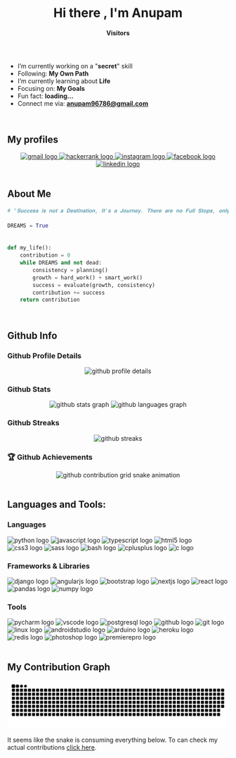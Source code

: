 <h1 align="center">Hi there <img src="https://media.giphy.com/media/hvRJCLFzcasrR4ia7z/giphy.gif" width="37" alt="">, I'm Anupam</h1>

<h4 align="center">Visitors</h4>

<div align="center">
  <img src="https://profile-counter.glitch.me/Anupam96786/count.svg?"   alt=""/>
</div>

###

- I’m currently working on a "**secret**" skill
- Following: **My Own Path**
- I’m currently learning about **Life**
- Focusing on: **My Goals**
- Fun fact: **loading...**
- Connect me via: **anupam96786@gmail.com**

<br>

<h2>My profiles</h2>

<div align="center">
  <a href="mailto:anupam96786@gmail.com" target="_blank">
    <img src="https://img.shields.io/static/v1?message=Gmail&logo=gmail&label=&color=D14836&logoColor=white&labelColor=&style=for-the-badge" height="35" alt="gmail logo"  />
  </a>
  <a href="https://www.hackerrank.com/anupam96786" target="_blank">
    <img src="https://img.shields.io/static/v1?message=HackerRank&logo=hackerrank&label=&color=2EC866&logoColor=white&labelColor=&style=for-the-badge" height="35" alt="hackerrank logo"  />
  </a>
  <a href="https://www.instagram.com/anupam96786/" target="_blank">
    <img src="https://img.shields.io/static/v1?message=Instagram&logo=instagram&label=&color=E4405F&logoColor=white&labelColor=&style=for-the-badge" height="35" alt="instagram logo"  />
  </a>
  <a href="https://www.facebook.com/anupam.samanta.5815/" target="_blank">
    <img src="https://img.shields.io/static/v1?message=Facebook&logo=facebook&label=&color=1877F2&logoColor=white&labelColor=&style=for-the-badge" height="35" alt="facebook logo"  />
  </a>
  <a href="https://www.linkedin.com/company/scimers/" target="_blank">
    <img src="https://img.shields.io/static/v1?message=LinkedIn&logo=linkedin&label=&color=0077B5&logoColor=white&labelColor=&style=for-the-badge" height="35" alt="linkedin logo"  />
  </a>
</div>

<br>

<h2>About Me</h2>

```python
# "𝐒𝐮𝐜𝐜𝐞𝐬𝐬 𝐢𝐬 𝐧𝐨𝐭 𝐚 𝐃𝐞𝐬𝐭𝐢𝐧𝐚𝐭𝐢𝐨𝐧, 𝐈𝐭'𝐬 𝐚 𝐉𝐨𝐮𝐫𝐧𝐞𝐲. 𝐓𝐡𝐞𝐫𝐞 𝐚𝐫𝐞 𝐧𝐨 𝐅𝐮𝐥𝐥 𝐒𝐭𝐨𝐩𝐬, 𝐨𝐧𝐥𝐲 𝐂𝐨𝐦𝐦𝐚𝐬."

DREAMS = True


def my_life():
    contribution = 0
    while DREAMS and not dead:
        consistency = planning()
        growth = hard_work() + smart_work()
        success = evaluate(growth, consistency)
        contribution += success
    return contribution
```

<br>

<h2>Github Info</h2>
<h3>Github Profile Details</h3>

<div align="center">
    <picture>
      <source
        media="(prefers-color-scheme: dark)"
        srcset="https://github-profile-summary-cards.vercel.app/api/cards/profile-details?username=Anupam96786&theme=github_dark"
      />
      <source
        media="(prefers-color-scheme: light)"
        srcset="https://github-profile-summary-cards.vercel.app/api/cards/profile-details?username=Anupam96786"
      />
      <img
        alt="github profile details"
        src="https://github-profile-summary-cards.vercel.app/api/cards/profile-details?username=Anupam96786"
        height="150"
      />
    </picture>
</div>

<h3>Github Stats</h3>

<div align="center">
    <picture>
      <source
        media="(prefers-color-scheme: dark)"
        srcset="https://github-readme-stats.vercel.app/api?username=Anupam96786&hide_title=false&hide_rank=false&show_icons=true&include_all_commits=true&count_private=true&disable_animations=false&theme=github_dark&locale=en&border_radius=5"
      />
      <source
        media="(prefers-color-scheme: light)"
        srcset="https://github-readme-stats.vercel.app/api?username=Anupam96786&hide_title=false&hide_rank=false&show_icons=true&include_all_commits=true&count_private=true&disable_animations=false&locale=en&border_radius=5"
      />
      <img
        alt="github stats graph"
        src="https://github-readme-stats.vercel.app/api?username=Anupam96786&hide_title=false&hide_rank=false&show_icons=true&include_all_commits=true&count_private=true&disable_animations=false&locale=en&border_radius=5"
        height="150"
      />
    </picture>
    <picture>
      <source
        media="(prefers-color-scheme: dark)"
        srcset="https://github-readme-stats.vercel.app/api/top-langs?username=Anupam96786&locale=en&hide_title=false&layout=compact&card_width=320&langs_count=6&theme=github_dark&border_radius=5&hide=jupyter%20notebook"
      />
      <source
        media="(prefers-color-scheme: light)"
        srcset="https://github-readme-stats.vercel.app/api/top-langs?username=Anupam96786&locale=en&hide_title=false&layout=compact&card_width=320&langs_count=6&border_radius=5&hide=jupyter%20notebook"
      />
      <img
        alt="github languages graph"
        src="https://github-readme-stats.vercel.app/api/top-langs?username=Anupam96786&locale=en&hide_title=false&layout=compact&card_width=320&langs_count=6&border_radius=5&hide=jupyter%20notebook"
        height="150"
      />
    </picture>
</div>

<h3>Github Streaks</h3>

<div align="center">
    <picture>
      <source
        media="(prefers-color-scheme: dark)"
        srcset="https://streak-stats.demolab.com?user=Anupam96786&locale=en&mode=weekly&theme=github_dark&border_radius=5"
      />
      <source
        media="(prefers-color-scheme: light)"
        srcset="https://streak-stats.demolab.com?user=Anupam96786&locale=en&mode=weekly&border_radius=5"
      />
      <img
        alt="github streaks"
        src="https://streak-stats.demolab.com?user=Anupam96786&locale=en&mode=weekly&border_radius=5"
        height="150"
      />
    </picture>
</div>

### 🏆 Github Achievements

<div align="center">
    <picture>
      <source
        media="(prefers-color-scheme: dark)"
        srcset="https://github-profile-trophy.vercel.app/?username=Anupam96786&margin-w=5&theme=darkhub"
      />
      <source
        media="(prefers-color-scheme: light)"
        srcset="https://github-profile-trophy.vercel.app/?username=Anupam96786&margin-w=5"
      />
      <img
        alt="github contribution grid snake animation"
        src="https://github-profile-trophy.vercel.app/?username=Anupam96786&margin-w=5"
      />
    </picture>
</div>

<br>

<h2>Languages and Tools:</h2>
<h3>Languages</h3>
<div>
  <img src="https://cdn.jsdelivr.net/gh/devicons/devicon/icons/python/python-original.svg" height="30" alt="python logo"/>
  <img src="https://cdn.jsdelivr.net/gh/devicons/devicon/icons/javascript/javascript-original.svg" height="30" alt="javascript logo"/>
  <img src="https://cdn.jsdelivr.net/gh/devicons/devicon/icons/typescript/typescript-original.svg" height="30" alt="typescript logo"/>
  <img src="https://cdn.jsdelivr.net/gh/devicons/devicon/icons/html5/html5-original.svg" height="30" alt="html5 logo"/>
  <img src="https://cdn.jsdelivr.net/gh/devicons/devicon/icons/css3/css3-original.svg" height="30" alt="css3 logo"/>
  <img src="https://cdn.jsdelivr.net/gh/devicons/devicon/icons/sass/sass-original.svg" height="30" alt="sass logo"/>
  <img src="https://cdn.jsdelivr.net/gh/devicons/devicon/icons/bash/bash-original.svg" height="30" alt="bash logo"/>
  <img src="https://cdn.jsdelivr.net/gh/devicons/devicon/icons/cplusplus/cplusplus-original.svg" height="30" alt="cplusplus logo"/>
  <img src="https://cdn.jsdelivr.net/gh/devicons/devicon/icons/c/c-original.svg" height="30" alt="c logo"/>
</div>

<h3>Frameworks & Libraries</h3>
<div>
  <img src="https://cdn.jsdelivr.net/gh/devicons/devicon/icons/django/django-plain.svg" height="30" alt="django logo"/>
  <img src="https://cdn.jsdelivr.net/gh/devicons/devicon/icons/angularjs/angularjs-plain.svg" height="30" alt="angularjs logo"/>
  <img src="https://cdn.jsdelivr.net/gh/devicons/devicon/icons/bootstrap/bootstrap-original.svg" height="30" alt="bootstrap logo"/>
  <img src="https://cdn.jsdelivr.net/gh/devicons/devicon/icons/nextjs/nextjs-line.svg" height="30" alt="nextjs logo"/>
  <img src="https://cdn.jsdelivr.net/gh/devicons/devicon/icons/react/react-original-wordmark.svg" height="30" alt="react logo"/>
  <img src="https://cdn.jsdelivr.net/gh/devicons/devicon/icons/pandas/pandas-original-wordmark.svg" height="30" alt="pandas logo"/>
  <img src="https://cdn.jsdelivr.net/gh/devicons/devicon/icons/numpy/numpy-original.svg" height="30" alt="numpy logo"/>
</div>

<h3>Tools</h3>
<div>
  <img src="https://cdn.jsdelivr.net/gh/devicons/devicon/icons/pycharm/pycharm-original.svg" height="30" alt="pycharm logo"/>
  <img src="https://cdn.jsdelivr.net/gh/devicons/devicon/icons/vscode/vscode-original.svg" height="30" alt="vscode logo"/>
  <img src="https://cdn.jsdelivr.net/gh/devicons/devicon/icons/postgresql/postgresql-original.svg" height="30" alt="postgresql logo"/>
  <img src="https://cdn.jsdelivr.net/gh/devicons/devicon/icons/github/github-original.svg" height="30" alt="github logo"/>
  <img src="https://cdn.jsdelivr.net/gh/devicons/devicon/icons/git/git-original.svg" height="30" alt="git logo"/>
  <img src="https://cdn.jsdelivr.net/gh/devicons/devicon/icons/linux/linux-original.svg" height="30" alt="linux logo"/>
  <img src="https://cdn.jsdelivr.net/gh/devicons/devicon/icons/androidstudio/androidstudio-original.svg" height="30" alt="androidstudio logo"/>
  <img src="https://cdn.jsdelivr.net/gh/devicons/devicon/icons/arduino/arduino-original.svg" height="30" alt="arduino logo"/>
  <img src="https://cdn.jsdelivr.net/gh/devicons/devicon/icons/heroku/heroku-original.svg" height="30" alt="heroku logo"/>
  <img src="https://cdn.jsdelivr.net/gh/devicons/devicon/icons/redis/redis-original.svg" height="30" alt="redis logo"/>
  <img src="https://cdn.jsdelivr.net/gh/devicons/devicon/icons/photoshop/photoshop-line.svg" height="30" alt="photoshop logo"/>
  <img src="https://cdn.jsdelivr.net/gh/devicons/devicon/icons/premierepro/premierepro-original.svg" height="30" alt="premierepro logo"/>
</div>

<br>

<h2>My Contribution Graph</h2>
<div align="center">
    <picture>
      <source
        media="(prefers-color-scheme: dark)"
        srcset="https://raw.githubusercontent.com/Anupam96786/Anupam96786/output/snake-dark.svg"
      />
      <source
        media="(prefers-color-scheme: light)"
        srcset="https://raw.githubusercontent.com/Anupam96786/Anupam96786/output/snake.svg"
      />
      <img
        alt="github contribution grid snake animation"
        src="https://raw.githubusercontent.com/Anupam96786/Anupam96786/output/snake.svg"
      />
    </picture>
</div>
<p>It seems like the snake is consuming everything below. To can check my actual contributions <a href="#user-activity-overview">click here</a>.</p>
